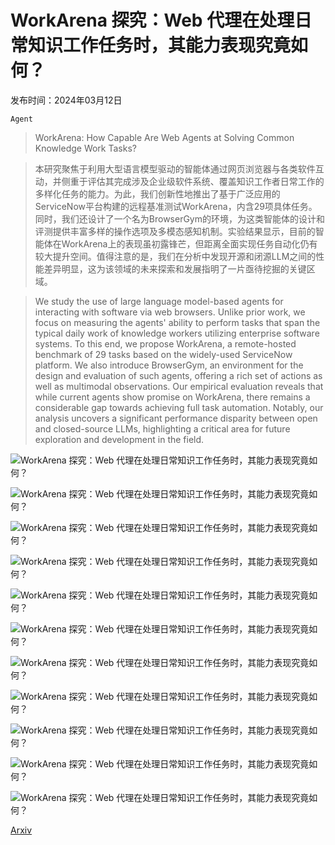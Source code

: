 # WorkArena 探究：Web 代理在处理日常知识工作任务时，其能力表现究竟如何？

发布时间：2024年03月12日

`Agent`

> WorkArena: How Capable Are Web Agents at Solving Common Knowledge Work Tasks?

> 本研究聚焦于利用大型语言模型驱动的智能体通过网页浏览器与各类软件互动，并侧重于评估其完成涉及企业级软件系统、覆盖知识工作者日常工作的多样化任务的能力。为此，我们创新性地推出了基于广泛应用的ServiceNow平台构建的远程基准测试WorkArena，内含29项具体任务。同时，我们还设计了一个名为BrowserGym的环境，为这类智能体的设计和评测提供丰富多样的操作选项及多模态感知机制。实验结果显示，目前的智能体在WorkArena上的表现虽初露锋芒，但距离全面实现任务自动化仍有较大提升空间。值得注意的是，我们在分析中发现开源和闭源LLM之间的性能差异明显，这为该领域的未来探索和发展指明了一片亟待挖掘的关键区域。

> We study the use of large language model-based agents for interacting with software via web browsers. Unlike prior work, we focus on measuring the agents' ability to perform tasks that span the typical daily work of knowledge workers utilizing enterprise software systems. To this end, we propose WorkArena, a remote-hosted benchmark of 29 tasks based on the widely-used ServiceNow platform. We also introduce BrowserGym, an environment for the design and evaluation of such agents, offering a rich set of actions as well as multimodal observations. Our empirical evaluation reveals that while current agents show promise on WorkArena, there remains a considerable gap towards achieving full task automation. Notably, our analysis uncovers a significant performance disparity between open and closed-source LLMs, highlighting a critical area for future exploration and development in the field.

![WorkArena 探究：Web 代理在处理日常知识工作任务时，其能力表现究竟如何？](../../../paper_images/2403.07718/snowoverview.jpg)

![WorkArena 探究：Web 代理在处理日常知识工作任务时，其能力表现究竟如何？](../../../paper_images/2403.07718/x1.png)

![WorkArena 探究：Web 代理在处理日常知识工作任务时，其能力表现究竟如何？](../../../paper_images/2403.07718/x2.png)

![WorkArena 探究：Web 代理在处理日常知识工作任务时，其能力表现究竟如何？](../../../paper_images/2403.07718/x3.png)

![WorkArena 探究：Web 代理在处理日常知识工作任务时，其能力表现究竟如何？](../../../paper_images/2403.07718/x4.png)

![WorkArena 探究：Web 代理在处理日常知识工作任务时，其能力表现究竟如何？](../../../paper_images/2403.07718/x5.png)

![WorkArena 探究：Web 代理在处理日常知识工作任务时，其能力表现究竟如何？](../../../paper_images/2403.07718/x6.png)

![WorkArena 探究：Web 代理在处理日常知识工作任务时，其能力表现究竟如何？](../../../paper_images/2403.07718/x7.png)

![WorkArena 探究：Web 代理在处理日常知识工作任务时，其能力表现究竟如何？](../../../paper_images/2403.07718/x8.png)

![WorkArena 探究：Web 代理在处理日常知识工作任务时，其能力表现究竟如何？](../../../paper_images/2403.07718/x9.png)

![WorkArena 探究：Web 代理在处理日常知识工作任务时，其能力表现究竟如何？](../../../paper_images/2403.07718/x10.png)

[Arxiv](https://arxiv.org/abs/2403.07718)